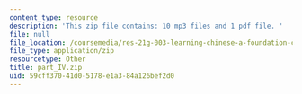 ```yaml
---
content_type: resource
description: 'This zip file contains: 10 mp3 files and 1 pdf file. '
file: null
file_location: /coursemedia/res-21g-003-learning-chinese-a-foundation-course-in-mandarin-spring-2011/59cff37041d05178e1a384a126bef2d0_part_IV.zip
file_type: application/zip
resourcetype: Other
title: part_IV.zip
uid: 59cff370-41d0-5178-e1a3-84a126bef2d0
---
```


